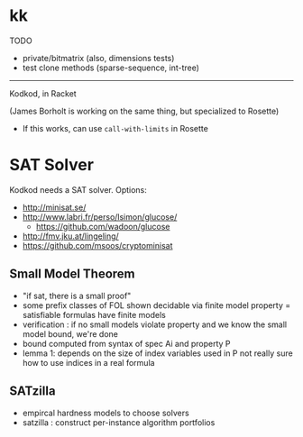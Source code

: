 kk
===

TODO
- private/bitmatrix (also, dimensions tests)
- test clone methods (sparse-sequence, int-tree)

---

Kodkod, in Racket

(James Borholt is working on the same thing, but specialized to Rosette)

- If this works, can use `call-with-limits` in Rosette





SAT Solver
===

Kodkod needs a SAT solver. Options:

- http://minisat.se/
- http://www.labri.fr/perso/lsimon/glucose/
  - https://github.com/wadoon/glucose
- http://fmv.jku.at/lingeling/
- https://github.com/msoos/cryptominisat


Small Model Theorem
---
- "if sat, there is a small proof"
- some prefix classes of FOL shown decidable via finite model property
  = satisfiable formulas have finite models
- verification : if no small models violate property and we know
                 the small model bound, we're done
- bound computed from syntax of spec Ai and property P
- lemma 1: depends on the size of index variables used in P
    not really sure how to use indices in a real formula


SATzilla
---
- empircal hardness models to choose solvers
- satzilla : construct per-instance algorithm portfolios


